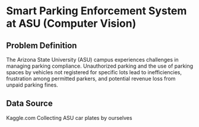 # Smart Parking Enforcement System at ASU (Computer Vision)

## Problem Definition
The Arizona State University (ASU) campus experiences challenges in managing parking compliance. Unauthorized parking and the use of parking spaces by vehicles not registered for specific lots lead to inefficiencies, frustration among permitted parkers, and potential revenue loss from unpaid parking fines.

## Data Source
Kaggle.com
Collecting ASU car plates by ourselves


